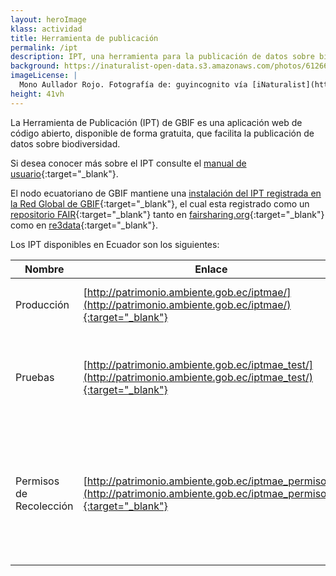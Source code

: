```yaml
---
layout: heroImage
klass: actividad
title: Herramienta de publicación
permalink: /ipt 
description: IPT, una herramienta para la publicación de datos sobre biodiversidad.
background: https://inaturalist-open-data.s3.amazonaws.com/photos/61266827/large.jpeg
imageLicense: |
  Mono Aullador Rojo. Fotografía de: guyincognito vía [iNaturalist](https://www.inaturalist.org/observations/38539800) 
height: 41vh
---
```


La Herramienta de Publicación (IPT) de GBIF es una aplicación web de código abierto, disponible de forma gratuita, que facilita la publicación de datos sobre biodiversidad.

Si desea conocer más sobre el IPT consulte el [manual de usuario](https://ipt.gbif.org/manual/es/ipt/2.5/){:target="_blank"}.

El nodo ecuatoriano de GBIF mantiene una [instalación del IPT registrada en la Red Global de GBIF](https://www.gbif.org/installation/9df8109c-684d-416b-819b-7bc09adc500b){:target="_blank"}, el cual esta registrado como un [repositorio FAIR](https://www.go-fair.org/fair-principles/){:target="_blank"} tanto en [fairsharing.org](https://doi.org/10.25504/FAIRsharing.53342f){:target="_blank"} como en [re3data](http://doi.org/10.17616/R31NJNFS){:target="_blank"}.

Los IPT disponibles en Ecuador son los siguientes:


Nombre  | Enlace  | Descripción
------------ | ------------- | -------------
Producción | [http://patrimonio.ambiente.gob.ec/iptmae/](http://patrimonio.ambiente.gob.ec/iptmae/){:target="_blank"} | Para publicar y registrar los datos en la Red de GBIF.
Pruebas | [http://patrimonio.ambiente.gob.ec/iptmae_test/](http://patrimonio.ambiente.gob.ec/iptmae_test/){:target="_blank"} | Para generar un recurso previo a su migración,  probar extensiones o publicaciones.
Permisos de Recolección | [http://patrimonio.ambiente.gob.ec/iptmae_permisos/](http://patrimonio.ambiente.gob.ec/iptmae_permisos/){:target="_blank"} | Para reportar datos derivados de autorizaciones de recolección de especímenes y acceso a recursos genéticos.


